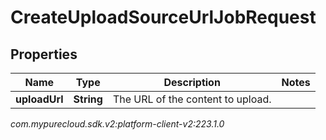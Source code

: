 # CreateUploadSourceUrlJobRequest


## Properties

| Name | Type | Description | Notes |
| ------------ | ------------- | ------------- | ------------- |
| **uploadUrl** | **String** | The URL of the content to upload. |  |




_com.mypurecloud.sdk.v2:platform-client-v2:223.1.0_
